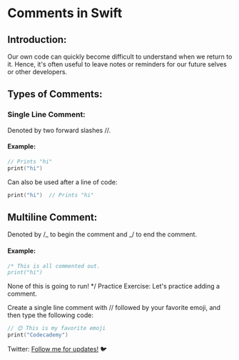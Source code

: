 # Comments in Swift

## Introduction:

Our own code can quickly become difficult to understand when we return to it. Hence, it's often useful to leave notes or reminders for our future selves or other developers.

## Types of Comments:

### Single Line Comment:

Denoted by two forward slashes //.

#### Example:

```swift
// Prints "hi"
print("hi")
```

Can also be used after a line of code:

```swift
print("hi")  // Prints "hi"
```

## Multiline Comment:

Denoted by /_ to begin the comment and _/ to end the comment.

#### Example:

```swift
/* This is all commented out.
print("hi")
```

None of this is going to run! \*/
Practice Exercise:
Let's practice adding a comment.

Create a single line comment with // followed by your favorite emoji, and then type the following code:

```swift
// 😊 This is my favorite emoji
print("Codecademy")
```

Twitter: [Follow me for updates!](https://twitter.com/bhushcodes) 🐦
